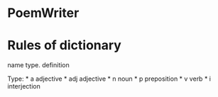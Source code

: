 # PoemWriter

# Rules of dictionary

name type. definition

Type:
    * a adjective
    * adj adjective
    * n noun
    * p preposition
    * v verb
    * i interjection
